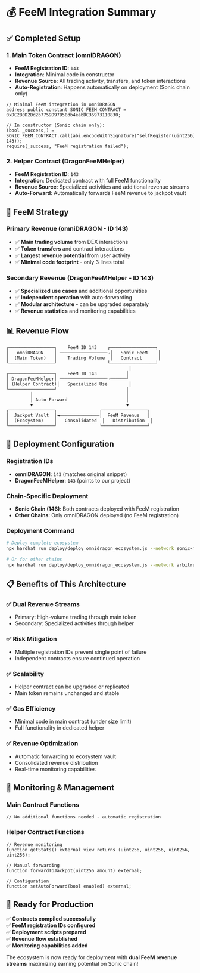 # 💰 FeeM Integration Summary

## ✅ Completed Setup

### 1. **Main Token Contract (omniDRAGON)**
- **FeeM Registration ID**: `143` 
- **Integration**: Minimal code in constructor
- **Revenue Source**: All trading activity, transfers, and token interactions
- **Auto-Registration**: Happens automatically on deployment (Sonic chain only)

```solidity
// Minimal FeeM integration in omniDRAGON
address public constant SONIC_FEEM_CONTRACT = 0xDC2B0D2Dd2b7759D97D50db4eabDC36973110830;

// In constructor (Sonic chain only):
(bool _success,) = SONIC_FEEM_CONTRACT.call(abi.encodeWithSignature("selfRegister(uint256)", 143));
require(_success, "FeeM registration failed");
```

### 2. **Helper Contract (DragonFeeMHelper)**
- **FeeM Registration ID**: `143`
- **Integration**: Dedicated contract with full FeeM functionality
- **Revenue Source**: Specialized activities and additional revenue streams
- **Auto-Forward**: Automatically forwards FeeM revenue to jackpot vault

## 🎯 FeeM Strategy

### Primary Revenue (omniDRAGON - ID 143)
- ✅ **Main trading volume** from DEX interactions
- ✅ **Token transfers** and contract interactions  
- ✅ **Largest revenue potential** from user activity
- ✅ **Minimal code footprint** - only 3 lines total

### Secondary Revenue (DragonFeeMHelper - ID 143)
- ✅ **Specialized use cases** and additional opportunities
- ✅ **Independent operation** with auto-forwarding
- ✅ **Modular architecture** - can be upgraded separately
- ✅ **Revenue statistics** and monitoring capabilities

## 📊 Revenue Flow

```
┌─────────────────┐    FeeM ID 143    ┌─────────────────┐
│   omniDRAGON    │ ──────────────────→│   Sonic FeeM    │
│  (Main Token)   │    Trading Volume  │   Contract      │
└─────────────────┘                   └─────────────────┘
                                              │
┌─────────────────┐    FeeM ID 143           │
│ DragonFeeMHelper│ ──────────────────→──────┘
│ (Helper Contract)│   Specialized Use        │
└─────────────────┘                          │
         │                                   │
         │ Auto-Forward                      │
         ▼                                   ▼
┌─────────────────┐                ┌─────────────────┐
│  Jackpot Vault  │◄───────────────│  FeeM Revenue   │
│  (Ecosystem)    │   Consolidated  │   Distribution  │
└─────────────────┘                └─────────────────┘
```

## 🚀 Deployment Configuration

### Registration IDs
- **omniDRAGON**: `143` (matches original snippet)
- **DragonFeeMHelper**: `143` (points to our project)

### Chain-Specific Deployment
- **Sonic Chain (146)**: Both contracts deployed with FeeM registration
- **Other Chains**: Only omniDRAGON deployed (no FeeM registration)

### Deployment Command
```bash
# Deploy complete ecosystem
npx hardhat run deploy/deploy_omnidragon_ecosystem.js --network sonic-mainnet

# Or for other chains
npx hardhat run deploy/deploy_omnidragon_ecosystem.js --network arbitrum-mainnet
```

## 📋 Benefits of This Architecture

### ✅ **Dual Revenue Streams**
- Primary: High-volume trading through main token
- Secondary: Specialized activities through helper

### ✅ **Risk Mitigation**
- Multiple registration IDs prevent single point of failure
- Independent contracts ensure continued operation

### ✅ **Scalability**
- Helper contract can be upgraded or replicated
- Main token remains unchanged and stable

### ✅ **Gas Efficiency**
- Minimal code in main contract (under size limit)
- Full functionality in dedicated helper

### ✅ **Revenue Optimization**
- Automatic forwarding to ecosystem vault
- Consolidated revenue distribution
- Real-time monitoring capabilities

## 🔧 Monitoring & Management

### Main Contract Functions
```solidity
// No additional functions needed - automatic registration
```

### Helper Contract Functions
```solidity
// Revenue monitoring
function getStats() external view returns (uint256, uint256, uint256, uint256);

// Manual forwarding
function forwardToJackpot(uint256 amount) external;

// Configuration
function setAutoForward(bool enabled) external;
```

## 🎉 Ready for Production

✅ **Contracts compiled successfully**  
✅ **FeeM registration IDs configured**  
✅ **Deployment scripts prepared**  
✅ **Revenue flow established**  
✅ **Monitoring capabilities added**

The ecosystem is now ready for deployment with **dual FeeM revenue streams** maximizing earning potential on Sonic chain! 